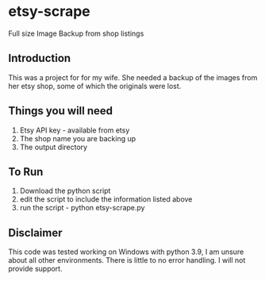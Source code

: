# etsy-scrape
Full size Image Backup from shop listings

## Introduction
This was a project for for my wife. She needed a backup of the images from her etsy shop, some of which the originals were lost. 

## Things you will need
1. Etsy API key - available from etsy
2. The shop name you are backing up
3. The output directory 

## To Run
1. Download the python script
2. edit the script to include the information listed above
3. run the script - python etsy-scrape.py

## Disclaimer
This code was tested working on Windows with python 3.9, I am unsure about all other environments. There is little to no error handling. I will not provide support.
